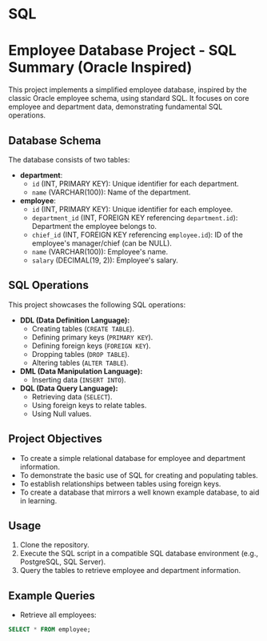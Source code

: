# SQL

# Employee Database Project - SQL Summary (Oracle Inspired)

This project implements a simplified employee database, inspired by the classic Oracle employee schema, using standard SQL. It focuses on core employee and department data, demonstrating fundamental SQL operations.

## Database Schema

The database consists of two tables:

* **department**:
    * `id` (INT, PRIMARY KEY): Unique identifier for each department.
    * `name` (VARCHAR(100)): Name of the department.
* **employee**:
    * `id` (INT, PRIMARY KEY): Unique identifier for each employee.
    * `department_id` (INT, FOREIGN KEY referencing `department.id`): Department the employee belongs to.
    * `chief_id` (INT, FOREIGN KEY referencing `employee.id`): ID of the employee's manager/chief (can be NULL).
    * `name` (VARCHAR(100)): Employee's name.
    * `salary` (DECIMAL(19, 2)): Employee's salary.

## SQL Operations

This project showcases the following SQL operations:

* **DDL (Data Definition Language):**
    * Creating tables (`CREATE TABLE`).
    * Defining primary keys (`PRIMARY KEY`).
    * Defining foreign keys (`FOREIGN KEY`).
    * Dropping tables (`DROP TABLE`).
    * Altering tables (`ALTER TABLE`).
* **DML (Data Manipulation Language):**
    * Inserting data (`INSERT INTO`).
* **DQL (Data Query Language):**
    * Retrieving data (`SELECT`).
    * Using foreign keys to relate tables.
    * Using Null values.

## Project Objectives

* To create a simple relational database for employee and department information.
* To demonstrate the basic use of SQL for creating and populating tables.
* To establish relationships between tables using foreign keys.
* To create a database that mirrors a well known example database, to aid in learning.

## Usage

1.  Clone the repository.
2.  Execute the SQL script in a compatible SQL database environment (e.g., PostgreSQL, SQL Server).
3.  Query the tables to retrieve employee and department information.

## Example Queries

* Retrieve all employees:

```sql
SELECT * FROM employee;
